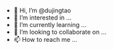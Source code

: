- 👋 Hi, I’m @dujingtao
- 👀 I’m interested in ...
- 🌱 I’m currently learning ...
- 💞️ I’m looking to collaborate on ...
- 📫 How to reach me ...

<!---
dujingtao/dujingtao is a ✨ special ✨ repository because its `README.md` (this file) appears on your GitHub profile.
You can click the Preview link to take a look at your changes.

today is 3th June, the Dragan Boat Festival.

--->
